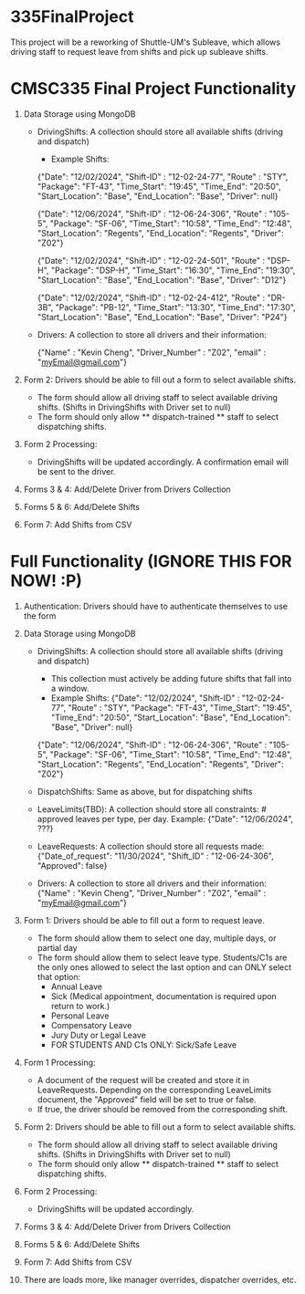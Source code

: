 # 335FinalProject
This project will be a reworking of Shuttle-UM's Subleave, which allows driving staff to request leave from shifts and pick up subleave shifts.


# CMSC335 Final Project Functionality
1. Data Storage using MongoDB
    - DrivingShifts: A collection should store all available shifts (driving and dispatch)
        * Example Shifts:
        
        {"Date": "12/02/2024", "Shift-ID" : "12-02-24-77", "Route" : "STY", "Package": "FT-43", "Time_Start": "19:45", "Time_End": "20:50", "Start_Location": "Base", "End_Location": "Base", "Driver": null}

        {"Date": "12/06/2024", "Shift-ID" : "12-06-24-306", "Route" : "105-5", "Package": "SF-06", "Time_Start": "10:58", "Time_End": "12:48", "Start_Location": "Regents", "End_Location": "Regents", "Driver": "Z02"}

        {"Date": "12/02/2024", "Shift-ID" : "12-02-24-501", "Route" : "DSP-H", "Package": "DSP-H", "Time_Start": "16:30", "Time_End": "19:30", "Start_Location": "Base", "End_Location": "Base", "Driver": "D12"}

        {"Date": "12/02/2024", "Shift-ID" : "12-02-24-412", "Route" : "DR-3B", "Package": "PB-12", "Time_Start": "13:30", "Time_End": "17:30", "Start_Location": "Base", "End_Location": "Base", "Driver": "P24"}
      

    - Drivers: A collection to store all drivers and their information:

       {"Name" : "Kevin Cheng", "Driver_Number" : "Z02", "email" : "myEmail@gmail.com"}

1. Form 2: Drivers should be able to fill out a form to select available shifts.
    - The form should allow all driving staff to select available driving shifts. (Shifts in DrivingShifts with Driver set to null)
    - The form should only allow ** dispatch-trained ** staff to select dispatching shifts.

2. Form 2 Processing:
    - DrivingShifts will be updated accordingly. A confirmation email will be sent to the driver.

3. Forms 3 & 4: Add/Delete Driver from Drivers Collection
4. Forms 5 & 6: Add/Delete Shifts
5. Form 7: Add Shifts from CSV


# Full Functionality (IGNORE THIS FOR NOW! :P)
1. Authentication: Drivers should have to authenticate themselves to use the form
2. Data Storage using MongoDB
    - DrivingShifts: A collection should store all available shifts (driving and dispatch)
        * This collection must actively be adding future shifts that fall into a window. 
        * Example Shifts:
        {"Date": "12/02/2024", "Shift-ID" : "12-02-24-77", "Route" : "STY", "Package": "FT-43", "Time_Start": "19:45", "Time_End": "20:50", "Start_Location": "Base", "End_Location": "Base", "Driver": null}

        {"Date": "12/06/2024", "Shift-ID" : "12-06-24-306", "Route" : "105-5", "Package": "SF-06", "Time_Start": "10:58", "Time_End": "12:48", "Start_Location": "Regents", "End_Location": "Regents", "Driver": "Z02"}
    - DispatchShifts: Same as above, but for dispatching shifts
    - LeaveLimits(TBD): A collection should store all constraints: # approved leaves per type, per day. Example:
        {"Date": "12/06/2024", ???}
    - LeaveRequests: A collection should store all requests made:
        {"Date_of_request": "11/30/2024", "Shift_ID" : "12-06-24-306", "Approved": false}
    - Drivers: A collection to store all drivers and their information:
        {"Name" : "Kevin Cheng", "Driver_Number" : "Z02", "email" : "myEmail@gmail.com"}

3. Form 1: Drivers should be able to fill out a form to request leave. 
    - The form should allow them to select one day, multiple days, or partial day
    - The form should allow them to select leave type. Students/C1s are the only ones allowed to select the last option and can ONLY select that option:
        * Annual Leave
        * Sick (Medical appointment, documentation is required upon return to work.)
        * Personal Leave
        * Compensatory Leave
        * Jury Duty or Legal Leave
        * FOR STUDENTS AND C1s ONLY: Sick/Safe Leave
4. Form 1 Processing:
    - A document of the request will be created and store it in LeaveRequests. Depending on the corresponding LeaveLimits document, the "Approved" field will be set to true or false.
    - If true, the driver should be removed from the corresponding shift. 
5. Form 2: Drivers should be able to fill out a form to select available shifts.
    - The form should allow all driving staff to select available driving shifts. (Shifts in DrivingShifts with Driver set to null)
    - The form should only allow ** dispatch-trained ** staff to select dispatching shifts.
6. Form 2 Processing:
    - DrivingShifts will be updated accordingly.
7. Forms 3 & 4: Add/Delete Driver from Drivers Collection
8. Forms 5 & 6: Add/Delete Shifts
9. Form 7: Add Shifts from CSV
10. There are loads more, like manager overrides, dispatcher overrides, etc. 
